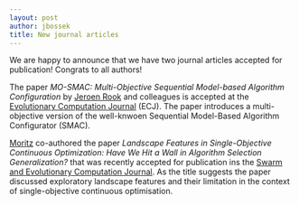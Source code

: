 ```yaml
---
layout: post
author: jbossek
title: New journal articles
---
```


<p>We are happy to announce that we have two journal articles accepted for publication! Congrats to all authors!</p>

<p>The paper <i>MO-SMAC: Multi-Objective Sequential Model-based Algorithm Configuration</i> by <a href='{{ "/staff.html" | absolute_url }}#staff_member_jrook'>Jeroen Rook</a> and colleagues is accepted at the <a href="https://direct.mit.edu/evco" class="external" title = "Official website of the ECJ (external link)">Evolutionary Computation Journal</a> (ECJ). The paper introduces a multi-objective version of the well-knwoen Sequential Model-Based Algorithm Configurator (SMAC).</p>

<p><a href='{{ "/staff.html" | absolute_url }}#staff_member_mseiler'>Moritz</a> co-authored the paper <i>Landscape Features in Single-Objective Continuous Optimization: Have We Hit a Wall in Algorithm Selection Generalization?</i> that was recently accepted for publication ins the <a href="https://www.sciencedirect.com/journal/swarm-and-evolutionary-computation" class = "external" title = "Official website of the Swarm and Evolutionary Computation journal (external link)">Swarm and Evolutionary Computation Journal</a>. As the title suggests the paper discussed exploratory landscape features and their limitation in the context of single-objective continuous optimisation.</p>
